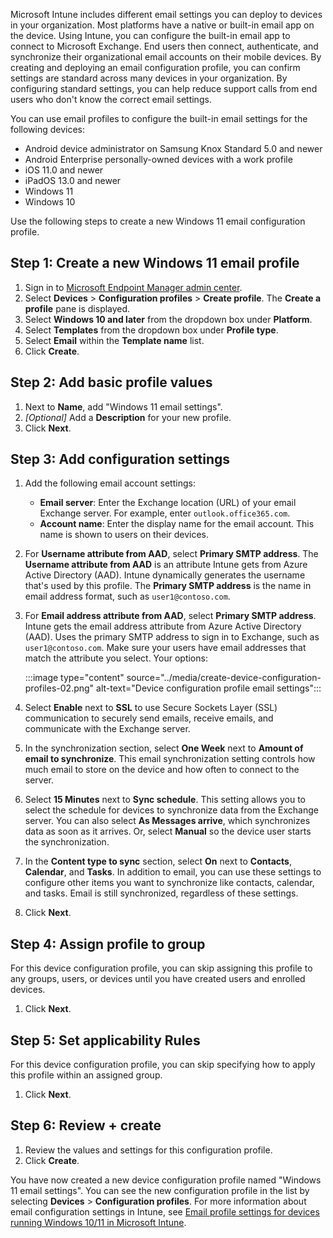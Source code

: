 Microsoft Intune includes different email settings you can deploy to devices in your organization. Most platforms have a native or built-in email app on the device. Using Intune, you can configure the built-in email app to connect to Microsoft Exchange. End users then connect, authenticate, and synchronize their organizational email accounts on their mobile devices. By creating and deploying an email configuration profile, you can confirm settings are standard across many devices in your organization. By configuring standard settings, you can help reduce support calls from end users who don't know the correct email settings.

You can use email profiles to configure the built-in email settings for the following devices:
- Android device administrator on Samsung Knox Standard 5.0 and newer
- Android Enterprise personally-owned devices with a work profile
- iOS 11.0 and newer
- iPadOS 13.0 and newer
- Windows 11
- Windows 10

Use the following steps to create a new Windows 11 email configuration profile.

## Step 1: Create a new Windows 11 email profile
1. Sign in to [Microsoft Endpoint Manager admin center](https://go.microsoft.com/fwlink/?linkid=2109431).
2. Select **Devices** > **Configuration profiles** > **Create profile**.
   The **Create a profile** pane is displayed.
3. Select **Windows 10 and later** from the dropdown box under **Platform**.
4. Select **Templates** from the dropdown box under **Profile type**.
5. Select **Email** within the **Template name** list.
6. Click **Create**.

## Step 2: Add basic profile values
1. Next to **Name**, add "Windows 11 email settings".
2. *[Optional]* Add a **Description** for your new profile.
3. Click **Next**.

## Step 3: Add configuration settings
1. Add the following email account settings:
   - **Email server**: Enter the Exchange location (URL) of your email Exchange server. For example, enter `outlook.office365.com`.
   - **Account name**: Enter the display name for the email account. This name is shown to users on their devices.
2. For **Username attribute from AAD**, select **Primary SMTP address**. 
   The **Username attribute from AAD** is an attribute Intune gets from Azure Active Directory (AAD). Intune dynamically generates the username that's used by this profile. The **Primary SMTP address** is the name in email address format, such as `user1@contoso.com`.
3. For **Email address attribute from AAD**, select **Primary SMTP address**. Intune gets the email address attribute from Azure Active Directory (AAD). Uses the primary SMTP address to sign in to Exchange, such as `user1@contoso.com`. Make sure your users have email addresses that match the attribute you select. Your options:

    :::image type="content" source="../media/create-device-configuration-profiles-02.png" alt-text="Device configuration profile email settings":::

4. Select **Enable** next to **SSL** to use Secure Sockets Layer (SSL) communication to securely send emails, receive emails, and communicate with the Exchange server.
5. In the synchronization section, select **One Week** next to **Amount of email to synchronize**. 
   This email synchronization setting controls how much email to store on the device and how often to connect to the server.
6. Select **15 Minutes** next to  **Sync schedule**. 
   This setting allows you to select the schedule for devices to synchronize data from the Exchange server. You can also select **As Messages arrive**, which synchronizes data as soon as it arrives. Or, select **Manual** so the device user starts the synchronization.
7. In the **Content type to sync** section, select **On** next to **Contacts**, **Calendar**, and **Tasks**. 
   In addition to email, you can use these settings to configure other items you want to synchronize like contacts, calendar, and tasks. Email is still synchronized, regardless of these settings.
8. Click **Next**.

## Step 4: Assign profile to group
For this device configuration profile, you can skip assigning this profile to any groups, users, or devices until you have created users and enrolled devices.
1. Click **Next**.

## Step 5: Set applicability Rules
For this device configuration profile, you can skip specifying how to apply this profile within an assigned group.
1. Click **Next**.

## Step 6: Review + create
1. Review the values and settings for this configuration profile.
2. Click **Create**.

You have now created a new device configuration profile named "Windows 11 email settings". You can see the new configuration profile in the list by selecting **Devices** > **Configuration profiles**. For more information about email configuration settings in Intune, see [Email profile settings for devices running Windows 10/11 in Microsoft Intune](/mem/intune/configuration/email-settings-windows-10).